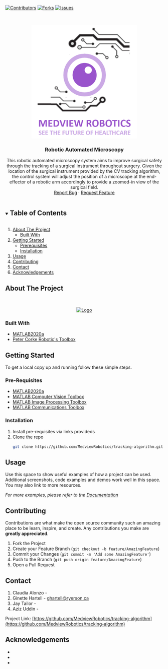 [![Contributors][contributors-shield]][contributors-url]
[![Forks][forks-shield]][forks-url]
[![Issues][issues-shield]][issues-url]


<!-- PROJECT LOGO -->
<br />
<p align="center">
  <a href="https://github.com/MedviewRobotics/tracking-algorithm">
    <img src="images/Logo.png" alt="Logo" width="338" height="361">
  </a>

  <h3 align="center">Robotic Automated Microscopy</h3>

  <p align="center">
    This robotic automated microscopy system aims to improve surgical safety through the tracking of a surgical instrument throughout surgery. Given the location of the surgical instrument provided by the CV tracking algorithm, the control system will adjust the position of a microscope at the end-effector of a robotic arm accordingly to provide a zoomed-in view of the surgical field.
    <br />
    <a href="https://github.com/MedviewRobotics/tracking-algorithm/issues">Report Bug</a>
    ·
    <a href="https://github.com/MedviewRobotics/tracking-algorithm/issues">Request Feature</a>
  </p>
</p>



<!-- TABLE OF CONTENTS -->
<details open="open">
  <summary><h2 style="display: inline-block">Table of Contents</h2></summary>
  <ol>
    <li>
      <a href="#about-the-project">About The Project</a>
      <ul>
        <li><a href="#built-with">Built With</a></li>
      </ul>
    </li>
    <li>
      <a href="#getting-started">Getting Started</a>
      <ul>
        <li><a href="#prerequisites">Prerequisites</a></li>
        <li><a href="#installation">Installation</a></li>
      </ul>
    </li>
    <li><a href="#usage">Usage</a></li>
    <li><a href="#contributing">Contributing</a></li>
    <li><a href="#contact">Contact</a></li>
    <li><a href="#acknowledgements">Acknowledgements</a></li>
  </ol>
</details>



<!-- ABOUT THE PROJECT -->
## About The Project

</br>
<p align="center">
  <a href="https://github.com/MedviewRobotics/tracking-algorithm">
    <img src="images/Assembly of Components v11.gif" alt="Logo" width="640" height="271">
  </a>
</p>


### Built With

* [MATLAB2020a](https://www.mathworks.com/products/new_products/release2020a.html?s_tid=srchtitle)
* [Peter Corke Robotic's Toolbox](https://petercorke.com/toolboxes/robotics-toolbox/)


<!-- GETTING STARTED -->
## Getting Started

To get a local copy up and running follow these simple steps.

### Pre-Requisites

* [MATLAB2020a](https://www.mathworks.com/products/new_products/release2020a.html?s_tid=srchtitle)
* [MATLAB Computer Vision Toolbox](https://www.mathworks.com/help/vision/index.html?searchHighlight=Computer%20vision&s_tid=srchtitle) 
* [MATLAB Image Processing Toolbox](https://www.mathworks.com/products/image.html?s_tid=srchtitle)
* [MATLAB Communications Toolbox](https://www.mathworks.com/help/comm/index.html?s_tid=srchtitle)

### Installation

1. Install pre-requisites via links provideds
2. Clone the repo
   ```sh
   git clone https://github.com/MedviewRobotics/tracking-algorithm.git
   ```

<!-- USAGE EXAMPLES -->
## Usage

Use this space to show useful examples of how a project can be used. Additional screenshots, code examples and demos work well in this space. You may also link to more resources.

_For more examples, please refer to the [Documentation](https://example.com)_


<!-- CONTRIBUTING -->
## Contributing

Contributions are what make the open source community such an amazing place to be learn, inspire, and create. Any contributions you make are **greatly appreciated**.

1. Fork the Project
2. Create your Feature Branch (`git checkout -b feature/AmazingFeature`)
3. Commit your Changes (`git commit -m 'Add some AmazingFeature'`)
4. Push to the Branch (`git push origin feature/AmazingFeature`)
5. Open a Pull Request


<!-- CONTACT -->
## Contact

1. Claudia Alonzo -
2. Ginette Hartell - ghartell@ryerson.ca
3. Jay Tailor -
4. Aziz Uddin -

Project Link: [https://github.com/MedviewRobotics/tracking-algorithm](https://github.com/MedviewRobotics/tracking-algorithm)



<!-- ACKNOWLEDGEMENTS -->
## Acknowledgements

* []()
* []()
* []()





<!-- MARKDOWN LINKS & IMAGES -->
<!-- https://www.markdownguide.org/basic-syntax/#reference-style-links -->
[contributors-shield]: https://img.shields.io/github/contributors/MedviewRobotics/tracking-algorithm.svg?style=for-the-badge
[contributors-url]: https://github.com/MedviewRobotics/tracking-algorithm/graphs/contributors
[forks-shield]: https://img.shields.io/github/forks/MedviewRobotics/tracking-algorithm.svg?style=for-the-badge
[forks-url]: https://github.com/MedviewRobotics/tracking-algorithm/network/members
[issues-shield]: https://img.shields.io/github/issues/MedviewRobotics/tracking-algorithm.svg?style=for-the-badge
[issues-url]: https://github.com/MedviewRobotics/tracking-algorithm/issues
